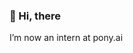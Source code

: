 ### 👋 Hi, there

I’m now an intern at pony.ai 

<!---
xingcheng-pony/xingcheng-pony is a ✨ special ✨ repository because its `README.md` (this file) appears on your GitHub profile.
You can click the Preview link to take a look at your changes.
--->
